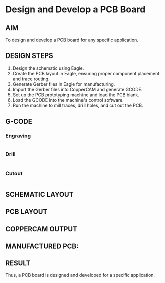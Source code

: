 # Design and Develop a PCB Board

## AIM
To design and develop a PCB board for any specific application.

## DESIGN STEPS
1. Design the schematic using Eagle.
2. Create the PCB layout in Eagle, ensuring proper component placement and trace routing.
3. Generate Gerber files in Eagle for manufacturing.
4. Import the Gerber files into CopperCAM and generate GCODE.
5. Set up the PCB prototyping machine and load the PCB blank.
6. Load the GCODE into the machine's control software.
7. Run the machine to mill traces, drill holes, and cut out the PCB.

## G-CODE
### Engraving
```

```
### Drill
```

```
### Cutout
```

```

## SCHEMATIC LAYOUT

## PCB LAYOUT

## COPPERCAM OUTPUT

## MANUFACTURED PCB:

## RESULT
Thus, a PCB board is designed and developed for a specific application.
